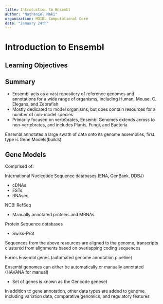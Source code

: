 ```yaml
---
title: Introduction to Ensembl
author: "Nathaniel Maki"
organization: MDIBL Computational Core
date: "January 24th"
---
```


# Introduction to Ensembl

## Learning Objectives

## Summary

* Ensembl acts as a vast repository of reference genomes and annotations for a wide range of organisms, including Human, Mouse, C. Elegans, and Zebrafish
* Mostly dedicated to model organisms, but does contain resources for a number of non-model species
* Primarily focused on vertebrates, Ensembl Genomes extends across to non-vertebrates, and includes Plants, Fungi, and Bacteria

Ensembl annotates a large swath of data onto its genome assemblies, first type is Gene Models(builds)

## Gene Models

Comprised of: 

International Nucleotide Sequence databases (ENA, GenBank, DDBJ)
* cDNAs
* ESTs
* RNAseq

NCBI RefSeq
* Manually annotated proteins and MRNAs

Protein Sequence databases
* Swiss-Prot

Sequences from the above resources are aligned to the genome, transcripts clustered from alignments based on overlapping coding sequences

Forms Ensembl genes (automated genome annotation pipeline)

Ensembl genomes can either be automatically or manually annotated (HAVANA for manual)
* Set of genes is known as the Gencode geneset

In addition to gene annotation, other data types are added to genome, including variation data, comparative genomics, and regulatory features

